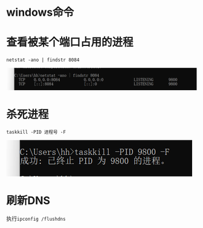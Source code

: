 # windows命令

# 查看被某个端口占用的进程

`netstat -ano | findstr 8084`

![image-20220323102208838](asserts/image-20220323102208838.png)

# 杀死进程

`taskkill -PID 进程号 -F `

![image-20220323102227440](asserts/image-20220323102227440.png)

# 刷新DNS

执行`ipconfig /flushdns`

